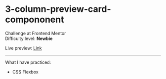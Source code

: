 # 3-column-preview-card-compononent
Challenge at Frontend Mentor</br>
Difficulty level: <b>Newbie</b>

Live preview: <a href="https://3-column-preview-card-compononent.vercel.app">Link</a>

<hr>
What I have practiced: </br>
<ul>
<li>CSS Flexbox</li>
</ul>

